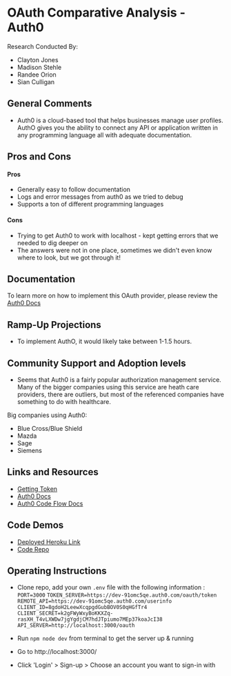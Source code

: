 # OAuth Comparative Analysis -  Auth0

Research Conducted By: 
- Clayton Jones
- Madison Stehle
- Randee Orion
- Sian Culligan

## General Comments
- Auth0 is a cloud-based tool that helps businesses manage user profiles. AuthO gives you the ability to connect any API or application written in any programming language all with adequate documentation. 

## Pros and Cons

#### Pros
- Generally easy to follow documentation
- Logs and error messages from auth0 as we tried to debug
- Supports a ton of different programming languages

#### Cons
- Trying to get Auth0 to work with localhost - kept getting errors that we needed to dig deeper on
- The answers were not in one place, sometimes we didn't even know where to look, but we got through it! 


## Documentation
To learn more on how to implement this OAuth provider, please review the [Auth0 Docs](https://auth0.com/docs/quickstart/spa/vanillajs#integrate-auth0-in-your-application)

## Ramp-Up Projections

- To implement AuthO, it would likely take between 1-1.5 hours. 

## Community Support and Adoption levels
 - Seems that Auth0 is a fairly popular authorization management service. Many of the bigger companies using this service are heath care providers, there are outliers, but most of the referenced companies have something to do with healthcare. 

Big companies using Auth0:
* Blue Cross/Blue Shield
* Mazda
* Sage
* Siemens


## Links and Resources
- [Getting Token](https://auth0.com/docs/api/authentication?http#get-token dev-fvs424s2.authO.com)
- [Auth0 Docs](https://auth0.com/docs/quickstart/spa/vanillajs#integrate-auth0-in-your-application)
- [Auth0 Code Flow Docs](https://auth0.com/docs/flows/concepts/auth-code)

## Code Demos

* [Deployed Heroku Link](https://gitauthoed.herokuapp.com/)
* [Code Repo](https://github.com/randee-401-advanced-javascript/lab12-0auth)

## Operating Instructions
- Clone repo, add your own ``.env`` file with the following information :
``PORT=3000``
``TOKEN_SERVER=https://dev-91omc5qe.auth0.com/oauth/token``
``REMOTE_API=https://dev-91omc5qe.auth0.com/userinfo``
``CLIENT_ID=8gdoH2LeewXcqpgdGubBOV0S0qHGfTr4``
``CLIENT_SECRET=k2gFWyWxyBoKKXZq-rasXH_T4vLXWDw7jgYgdjCM7hdJTpiumo7MEp37koaJcI38``
``API_SERVER=http://localhost:3000/oauth``

- Run ``npm node dev`` from terminal to get the server up & running
- Go to http://localhost:3000/
- Click 'Login' > Sign-up > Choose an account you want to sign-in with
